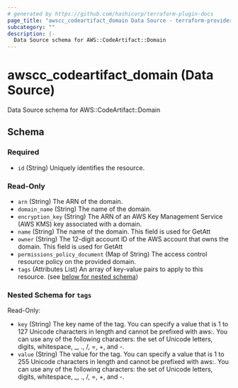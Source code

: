 ```yaml
---
# generated by https://github.com/hashicorp/terraform-plugin-docs
page_title: "awscc_codeartifact_domain Data Source - terraform-provider-awscc"
subcategory: ""
description: |-
  Data Source schema for AWS::CodeArtifact::Domain
---
```


# awscc_codeartifact_domain (Data Source)

Data Source schema for AWS::CodeArtifact::Domain



<!-- schema generated by tfplugindocs -->
## Schema

### Required

- `id` (String) Uniquely identifies the resource.

### Read-Only

- `arn` (String) The ARN of the domain.
- `domain_name` (String) The name of the domain.
- `encryption_key` (String) The ARN of an AWS Key Management Service (AWS KMS) key associated with a domain.
- `name` (String) The name of the domain. This field is used for GetAtt
- `owner` (String) The 12-digit account ID of the AWS account that owns the domain. This field is used for GetAtt
- `permissions_policy_document` (Map of String) The access control resource policy on the provided domain.
- `tags` (Attributes List) An array of key-value pairs to apply to this resource. (see [below for nested schema](#nestedatt--tags))

<a id="nestedatt--tags"></a>
### Nested Schema for `tags`

Read-Only:

- `key` (String) The key name of the tag. You can specify a value that is 1 to 127 Unicode characters in length and cannot be prefixed with aws:. You can use any of the following characters: the set of Unicode letters, digits, whitespace, _, ., /, =, +, and -.
- `value` (String) The value for the tag. You can specify a value that is 1 to 255 Unicode characters in length and cannot be prefixed with aws:. You can use any of the following characters: the set of Unicode letters, digits, whitespace, _, ., /, =, +, and -.


